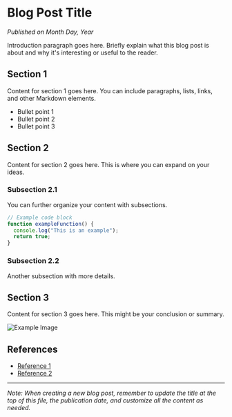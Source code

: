 # Blog Post Title

*Published on Month Day, Year*

Introduction paragraph goes here. Briefly explain what this blog post is about and why it's interesting or useful to the reader.

## Section 1

Content for section 1 goes here. You can include paragraphs, lists, links, and other Markdown elements.

- Bullet point 1
- Bullet point 2
- Bullet point 3

## Section 2

Content for section 2 goes here. This is where you can expand on your ideas.

### Subsection 2.1

You can further organize your content with subsections.

```javascript
// Example code block
function exampleFunction() {
  console.log("This is an example");
  return true;
}
```

### Subsection 2.2

Another subsection with more details.

## Section 3

Content for section 3 goes here. This might be your conclusion or summary.

![Example Image](../../images/favicon.ico)

## References

- [Reference 1](https://example.com)
- [Reference 2](https://example.com)

---

*Note: When creating a new blog post, remember to update the title at the top of this file, the publication date, and customize all the content as needed.* 